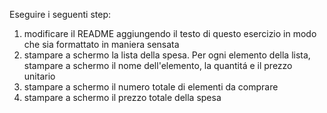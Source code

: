 Eseguire i seguenti step:
1. modificare il README aggiungendo il testo di questo esercizio in modo che sia formattato in maniera sensata
2. stampare a schermo la lista della spesa. Per ogni elemento della lista, stampare a schermo il nome dell'elemento, la quantitá e il prezzo unitario
3. stampare a schermo il numero totale di elementi da comprare
4. stampare a schermo il prezzo totale della spesa

